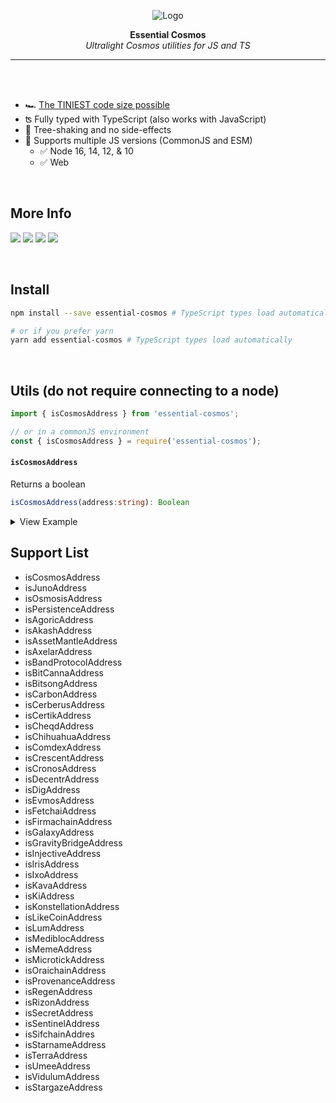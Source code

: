 <p align="center">
  <a><img src="https://emojipedia-us.s3.dualstack.us-west-1.amazonaws.com/thumbs/240/apple/285/ringed-planet_1fa90.png" title="Logo"/></a>
</p>
<p align="center">
  <b>
    Essential Cosmos
  </b>
  <br>
  <i>Ultralight Cosmos utilities for JS and TS</i>
  <br>
</p>

---

<br>

<br>

- 🏎 [The TINIEST code size possible](https://bundlephobia.com/package/essential-cosmos)
- ʦ Fully typed with TypeScript (also works with JavaScript)
- 🌲 Tree-shaking and no side-effects
- 🙌 Supports multiple JS versions (CommonJS and ESM)
  - ✅ Node 16, 14, 12, & 10
  - ✅ Web

<br/>

## More Info

![](https://badgen.net/bundlephobia/minzip/essential-cosmos) ![](https://badgen.net/bundlephobia/tree-shaking/essential-cosmos) ![](https://img.shields.io/npm/v/essential-cosmos) ![](https://badgen.net/bundlephobia/dependency-count/essential-cosmos)

<br/>

## Install

```sh
npm install --save essential-cosmos # TypeScript types load automatically

# or if you prefer yarn
yarn add essential-cosmos # TypeScript types load automatically
```

<br/>

## Utils (do not require connecting to a node)

```typescript
import { isCosmosAddress } from 'essential-cosmos';

// or in a commonJS environment
const { isCosmosAddress } = require('essential-cosmos');
```

#### `isCosmosAddress`

Returns a boolean

```typescript
isCosmosAddress(address:string): Boolean
```

<details>
  <summary>View Example</summary>

```typescript
import { isCosmosAddress } from 'essential-cosmos';

isCosmosAddress('cosmos15hmqrc245kryaehxlch7scl9d9znxa58qkpjet');
// true

isCosmosAddress('osmo100a325n9ct4m2egvctrh48zheg2hwl5lr26rzy');
// false
```

</details>

## Support List

- isCosmosAddress
- isJunoAddress
- isOsmosisAddress
- isPersistenceAddress
- isAgoricAddress
- isAkashAddress
- isAssetMantleAddress
- isAxelarAddress
- isBandProtocolAddress
- isBitCannaAddress
- isBitsongAddress
- isCarbonAddress
- isCerberusAddress
- isCertikAddress
- isCheqdAddress
- isChihuahuaAddress
- isComdexAddress
- isCrescentAddress
- isCronosAddress
- isDecentrAddress
- isDigAddress
- isEvmosAddress
- isFetchaiAddress
- isFirmachainAddress
- isGalaxyAddress
- isGravityBridgeAddress
- isInjectiveAddress
- isIrisAddress
- isIxoAddress
- isKavaAddress
- isKiAddress
- isKonstellationAddress
- isLikeCoinAddress
- isLumAddress
- isMediblocAddress
- isMemeAddress
- isMicrotickAddress
- isOraichainAddress
- isProvenanceAddress
- isRegenAddress
- isRizonAddress
- isSecretAddress
- isSentinelAddress
- isSifchainAddres
- isStarnameAddress
- isTerraAddress
- isUmeeAddress
- isVidulumAddress
- isStargazeAddress